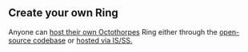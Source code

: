 ## Create your own Ring

Anyone can [host their own Octothorpes](/hosting-a-community) Ring either through the [open-source codebase](https://github.com/stucco-software/octothorp.es) or [hosted via IS/SS.](/hosted-ring)